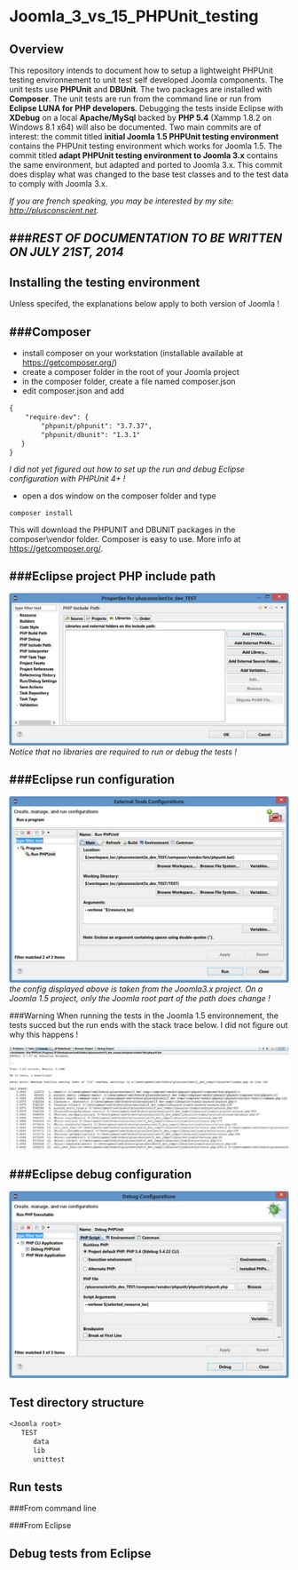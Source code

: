 Joomla_3_vs_15_PHPUnit_testing
==============================

Overview
--------

This repository intends to document how to setup a lightweight PHPUnit testing environnement to unit test self developed Joomla components. The unit tests use **PHPUnit** and **DBUnit**. The two packages are installed with **Composer**. The unit tests are run from the command line or run from **Eclipse LUNA for PHP developers**. Debugging the tests inside Eclipse with **XDebug** on a local **Apache/MySql** backed by **PHP 5.4** (Xammp 1.8.2 on Windows 8.1 x64) will also be documented. Two main commits are of interest: the commit titled **initial Joomla 1.5 PHPUnit testing environment** contains the PHPUnit testing environment which works for Joomla 1.5. The commit titled **adapt PHPUnit testing environment to Joomla 3.x** contains the same environment, but adapted and ported to Joomla 3.x. This commit does display what was changed to the base test classes and to the test data to comply with Joomla 3.x.

_If you are french speaking, you may be interested by my site: http://plusconscient.net._

###_REST OF DOCUMENTATION TO BE WRITTEN ON JULY 21ST, 2014_
------------------------------------------------------

Installing the testing environment
----------------------------------

Unless specifed, the explanations below apply to both version of Joomla !

###Composer
-----------

* install composer on your workstation (installable available at https://getcomposer.org/)
* create a composer folder in the root of your Joomla project
* in the composer folder, create a file named composer.json
* edit composer.json and add
````
{
    "require-dev": {
        "phpunit/phpunit": "3.7.37",
		"phpunit/dbunit": "1.3.1"
   }
}
````
_I did not yet figured out how to set up the run and debug Eclipse configuration with PHPUnit 4+ !_

* open a dos window on the composer folder and type
```
composer install
```
This will download the PHPUNIT and DBUNIT packages in the composer\vendor folder. Composer is easy to use. More info at https://getcomposer.org/.

###Eclipse project PHP include path
-----------------------------------

![](https://github.com/Archanciel/Joomla_3_vs_15_PHPUnit_testing/blob/master/Github_doc/Joo15_3x_include_path.jpg)
_Notice that no libraries are required to run or debug the tests !_

###Eclipse run configuration
----------------------------

![](https://github.com/Archanciel/Joomla_3_vs_15_PHPUnit_testing/blob/master/Github_doc/Joo15_3x_%20ext_tool_run_conf.jpg)
_the config displayed above is taken from the Joomla3.x project. On a Joomla 1.5 project, only the Joomla root part of the path does change !_

###Warning
When running the tests in the Joomla 1.5 environnement, the tests succed but the run ends with the stack trace below. I did not figure out why this happens !

![](https://github.com/Archanciel/Joomla_3_vs_15_PHPUnit_testing/blob/master/Github_doc/Joo15_error_stack_trace.jpg)

###Eclipse debug configuration
------------------------------

![](https://github.com/Archanciel/Joomla_3_vs_15_PHPUnit_testing/blob/master/Github_doc/Joo15_3x_debug_conf.jpg)

Test directory structure
------------------------

```
<Joomla root>
   TEST
      data
      lib
      unittest
```

Run tests
---------

###From command line

###From Eclipse

Debug tests from Eclipse
------------------------